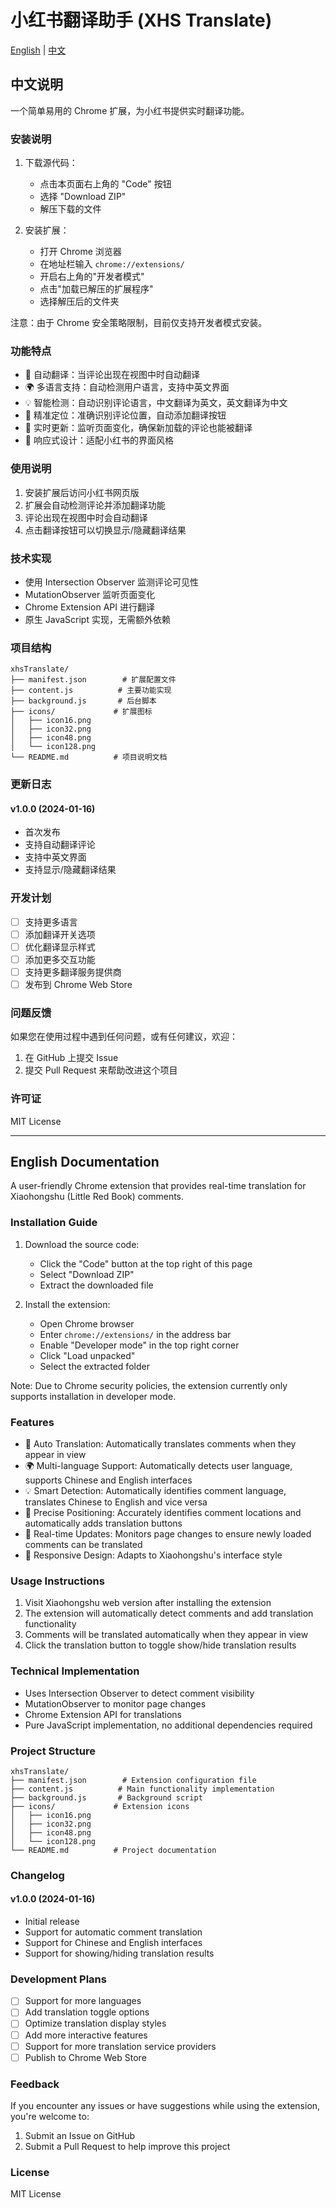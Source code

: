 # 小红书翻译助手 (XHS Translate)

[English](#english) | [中文](#chinese)

<a name="chinese"></a>
## 中文说明

一个简单易用的 Chrome 扩展，为小红书提供实时翻译功能。

### 安装说明

1. 下载源代码：
   - 点击本页面右上角的 "Code" 按钮
   - 选择 "Download ZIP"
   - 解压下载的文件

2. 安装扩展：
   - 打开 Chrome 浏览器
   - 在地址栏输入 `chrome://extensions/`
   - 开启右上角的"开发者模式"
   - 点击"加载已解压的扩展程序"
   - 选择解压后的文件夹

注意：由于 Chrome 安全策略限制，目前仅支持开发者模式安装。

### 功能特点

- 🚀 自动翻译：当评论出现在视图中时自动翻译
- 🌍 多语言支持：自动检测用户语言，支持中英文界面
- 💡 智能检测：自动识别评论语言，中文翻译为英文，英文翻译为中文
- 🎯 精准定位：准确识别评论位置，自动添加翻译按钮
- 🔄 实时更新：监听页面变化，确保新加载的评论也能被翻译
- 📱 响应式设计：适配小红书的界面风格

### 使用说明

1. 安装扩展后访问小红书网页版
2. 扩展会自动检测评论并添加翻译功能
3. 评论出现在视图中时会自动翻译
4. 点击翻译按钮可以切换显示/隐藏翻译结果

### 技术实现

- 使用 Intersection Observer 监测评论可见性
- MutationObserver 监听页面变化
- Chrome Extension API 进行翻译
- 原生 JavaScript 实现，无需额外依赖

### 项目结构

```
xhsTranslate/
├── manifest.json        # 扩展配置文件
├── content.js          # 主要功能实现
├── background.js       # 后台脚本
├── icons/             # 扩展图标
│   ├── icon16.png
│   ├── icon32.png
│   ├── icon48.png
│   └── icon128.png
└── README.md          # 项目说明文档
```

### 更新日志

#### v1.0.0 (2024-01-16)
- 首次发布
- 支持自动翻译评论
- 支持中英文界面
- 支持显示/隐藏翻译结果

### 开发计划

- [ ] 支持更多语言
- [ ] 添加翻译开关选项
- [ ] 优化翻译显示样式
- [ ] 添加更多交互功能
- [ ] 支持更多翻译服务提供商
- [ ] 发布到 Chrome Web Store

### 问题反馈

如果您在使用过程中遇到任何问题，或有任何建议，欢迎：
1. 在 GitHub 上提交 Issue
2. 提交 Pull Request 来帮助改进这个项目

### 许可证

MIT License

---

<a name="english"></a>
## English Documentation

A user-friendly Chrome extension that provides real-time translation for Xiaohongshu (Little Red Book) comments.

### Installation Guide

1. Download the source code:
   - Click the "Code" button at the top right of this page
   - Select "Download ZIP"
   - Extract the downloaded file

2. Install the extension:
   - Open Chrome browser
   - Enter `chrome://extensions/` in the address bar
   - Enable "Developer mode" in the top right corner
   - Click "Load unpacked"
   - Select the extracted folder

Note: Due to Chrome security policies, the extension currently only supports installation in developer mode.

### Features

- 🚀 Auto Translation: Automatically translates comments when they appear in view
- 🌍 Multi-language Support: Automatically detects user language, supports Chinese and English interfaces
- 💡 Smart Detection: Automatically identifies comment language, translates Chinese to English and vice versa
- 🎯 Precise Positioning: Accurately identifies comment locations and automatically adds translation buttons
- 🔄 Real-time Updates: Monitors page changes to ensure newly loaded comments can be translated
- 📱 Responsive Design: Adapts to Xiaohongshu's interface style

### Usage Instructions

1. Visit Xiaohongshu web version after installing the extension
2. The extension will automatically detect comments and add translation functionality
3. Comments will be translated automatically when they appear in view
4. Click the translation button to toggle show/hide translation results

### Technical Implementation

- Uses Intersection Observer to detect comment visibility
- MutationObserver to monitor page changes
- Chrome Extension API for translations
- Pure JavaScript implementation, no additional dependencies required

### Project Structure

```
xhsTranslate/
├── manifest.json        # Extension configuration file
├── content.js          # Main functionality implementation
├── background.js       # Background script
├── icons/             # Extension icons
│   ├── icon16.png
│   ├── icon32.png
│   ├── icon48.png
│   └── icon128.png
└── README.md          # Project documentation
```

### Changelog

#### v1.0.0 (2024-01-16)
- Initial release
- Support for automatic comment translation
- Support for Chinese and English interfaces
- Support for showing/hiding translation results

### Development Plans

- [ ] Support for more languages
- [ ] Add translation toggle options
- [ ] Optimize translation display styles
- [ ] Add more interactive features
- [ ] Support for more translation service providers
- [ ] Publish to Chrome Web Store

### Feedback

If you encounter any issues or have suggestions while using the extension, you're welcome to:
1. Submit an Issue on GitHub
2. Submit a Pull Request to help improve this project

### License

MIT License 